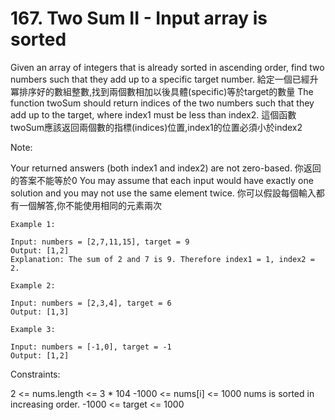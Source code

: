 # 167. Two Sum II - Input array is sorted
Given an array of integers that is already sorted in ascending order, find two numbers such that they add up to a specific target number.
給定一個已經升冪排序好的數組整數,找到兩個數相加以後具體(specific)等於target的數量
The function twoSum should return indices of the two numbers such that they add up to the target, where index1 must be less than index2.
這個函數twoSum應該返回兩個數的指標(indices)位置,index1的位置必須小於index2

Note:

Your returned answers (both index1 and index2) are not zero-based.
你返回的答案不能等於0
You may assume that each input would have exactly one solution and you may not use the same element twice.
你可以假設每個輸入都有一個解答,你不能使用相同的元素兩次
```
Example 1:

Input: numbers = [2,7,11,15], target = 9
Output: [1,2]
Explanation: The sum of 2 and 7 is 9. Therefore index1 = 1, index2 = 2.
```
```
Example 2:

Input: numbers = [2,3,4], target = 6
Output: [1,3]
```
```
Example 3:

Input: numbers = [-1,0], target = -1
Output: [1,2]
 ```

Constraints:

2 <= nums.length <= 3 * 104
-1000 <= nums[i] <= 1000
nums is sorted in increasing order.
-1000 <= target <= 1000
